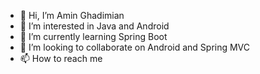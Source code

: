 - 👋 Hi, I’m Amin Ghadimian
- 👀 I’m interested in Java and Android
- 🌱 I’m currently learning Spring Boot
- 💞️ I’m looking to collaborate on Android and Spring MVC
- 📫 How to reach me 

<!---
amin200x/amin200x is a ✨ special ✨ repository because its `README.md` (this file) appears on your GitHub profile.
You can click the Preview link to take a look at your changes.
--->
